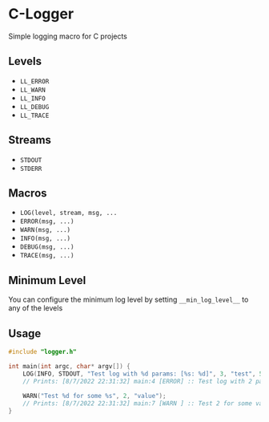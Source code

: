 # C-Logger
Simple logging macro for C projects

## Levels

* `LL_ERROR`
* `LL_WARN`
* `LL_INFO`
* `LL_DEBUG`
* `LL_TRACE`

## Streams

* `STDOUT`
* `STDERR`

## Macros

* `LOG(level, stream, msg, ...`
* `ERROR(msg, ...)`
* `WARN(msg, ...)`
* `INFO(msg, ...)`
* `DEBUG(msg, ...)`
* `TRACE(msg, ...)`

## Minimum Level

You can configure the minimum log level by setting `__min_log_level__` to any of the levels

## Usage

```c
#include "logger.h"

int main(int argc, char* argv[]) {
    LOG(INFO, STDOUT, "Test log with %d params: [%s: %d]", 3, "test", 56135);
    // Prints: [8/7/2022 22:31:32] main:4 [ERROR] :: Test log with 2 params: [test1: 56135]
    
    WARN("Test %d for some %s", 2, "value");
    // Prints: [8/7/2022 22:31:32] main:7 [WARN ] :: Test 2 for some value
}
```